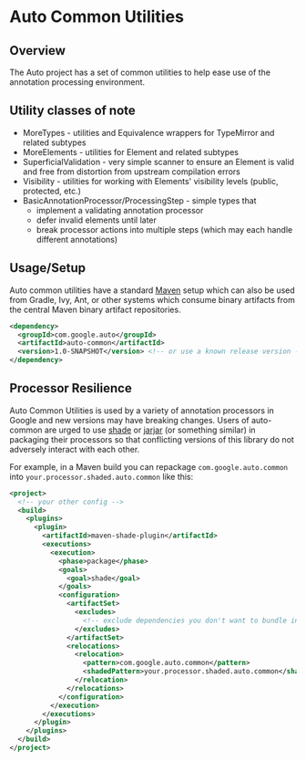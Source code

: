 Auto Common Utilities
========

## Overview

The Auto project has a set of common utilities to help ease use of the annotation processing
environment.

## Utility classes of note

  * MoreTypes - utilities and Equivalence wrappers for TypeMirror and related subtypes
  * MoreElements - utilities for Element and related subtypes
  * SuperficialValidation - very simple scanner to ensure an Element is valid and free from
    distortion from upstream compilation errors
  * Visibility - utilities for working with Elements' visibility levels (public, protected, etc.)
  * BasicAnnotationProcessor/ProcessingStep - simple types that
    - implement a validating annotation processor
    - defer invalid elements until later
    - break processor actions into multiple steps (which may each handle different annotations)

## Usage/Setup

Auto common utilities have a standard [Maven](http://maven.apache.org) setup which can also be
used from Gradle, Ivy, Ant, or other systems which consume binary artifacts from the central Maven
binary artifact repositories.

```xml
<dependency>
  <groupId>com.google.auto</groupId>
  <artifactId>auto-common</artifactId>
  <version>1.0-SNAPSHOT</version> <!-- or use a known release version -->
</dependency>
```

## Processor Resilience

Auto Common Utilities is used by a variety of annotation processors in Google and new versions
may have breaking changes.  Users of auto-common are urged to use
[shade](https://maven.apache.org/plugins/maven-shade-plugin/) or
[jarjar](https://code.google.com/p/jarjar/) (or something similar) in packaging their processors
so that conflicting versions of this library do not adversely interact with each other.

For example, in a Maven build you can repackage `com.google.auto.common` into
`your.processor.shaded.auto.common` like this:

```xml
<project>
  <!-- your other config -->
  <build>
    <plugins>
      <plugin>
        <artifactId>maven-shade-plugin</artifactId>
        <executions>
          <execution>
            <phase>package</phase>
            <goals>
              <goal>shade</goal>
            </goals>
            <configuration>
              <artifactSet>
                <excludes>
                  <!-- exclude dependencies you don't want to bundle in your processor -->
                </excludes>
              </artifactSet>
              <relocations>
                <relocation>
                  <pattern>com.google.auto.common</pattern>
                  <shadedPattern>your.processor.shaded.auto.common</shadedPattern>
                </relocation>
              </relocations>
            </configuration>
          </execution>
        </executions>
      </plugin>
    </plugins>
  </build>
</project>
```

